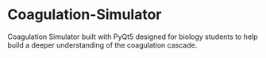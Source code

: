 # Coagulation-Simulator
Coagulation Simulator built with PyQt5 designed for biology students to help build a deeper understanding of the coagulation cascade.
